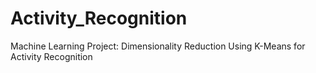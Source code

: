 # Activity_Recognition
Machine Learning Project: Dimensionality Reduction Using K-Means for Activity Recognition
